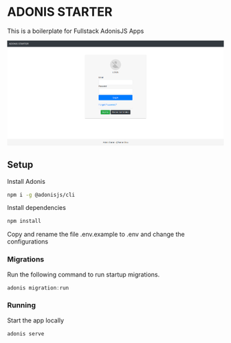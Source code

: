 # ADONIS STARTER

This is a boilerplate for Fullstack AdonisJS Apps

![Adonis Starter](https://raw.githubusercontent.com/RamonSilva20/adonis-starter/master/prints/login.png)



## Setup

Install Adonis
```bash
npm i -g @adonisjs/cli
```

Install dependencies
```bash
npm install
```

Copy and rename the file .env.example to .env and change the configurations


### Migrations

Run the following command to run startup migrations.

```js
adonis migration:run
```

### Running

Start the app locally

```js
adonis serve
```


